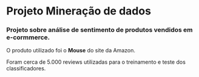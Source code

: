 # Projeto Mineração de dados

### Projeto sobre análise de sentimento de produtos vendidos em e-cormmerce.

O produto utilizado foi o **Mouse** do site da Amazon.

Foram cerca de 5.000 reviews utilizadas para o treinamento e teste dos classificadores.
